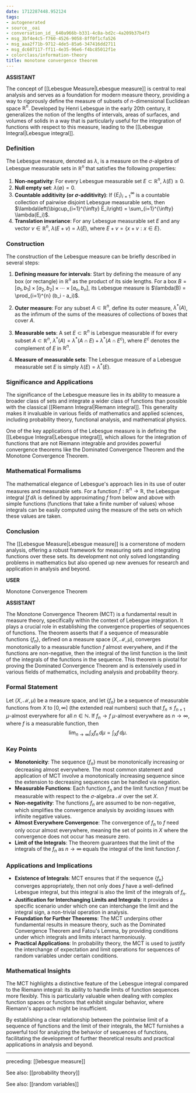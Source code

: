 ```yaml
---
date: 1712287448.952124
tags:
- autogenerated
- source__oai
- conversation_id__640a966b-b331-4c8a-bd2c-4a209b37b4f3
- msg_3bf4e4c5-f760-4526-9058-8ff0f1cfa526
- msg_aaa2f71b-9712-4de5-85a6-347416dd2711
- msg_dc607117-ff11-4e35-96e6-f4bc85012f1e
- colorclass/information-theory
title: monotone convergence theorem
---
```


**ASSISTANT**

The concept of [[Lebesgue Measure|Lebesgue measure]] is central to real analysis and serves as a foundation for modern measure theory, providing a way to rigorously define the measure of subsets of $n$-dimensional Euclidean space $\mathbb{R}^n$. Developed by Henri Lebesgue in the early 20th century, it generalizes the notion of the lengths of intervals, areas of surfaces, and volumes of solids in a way that is particularly useful for the integration of functions with respect to this measure, leading to the [[Lebesgue Integral|Lebesgue integral]].

### Definition

The Lebesgue measure, denoted as $\lambda$, is a measure on the $\sigma$-algebra of Lebesgue measurable sets in $\mathbb{R}^n$ that satisfies the following properties:

1. **Non-negativity**: For every Lebesgue measurable set $E \subset \mathbb{R}^n$, $\lambda(E) \geq 0$.
2. **Null empty set**: $\lambda(\emptyset) = 0$.
3. **Countable additivity (or $\sigma$-additivity)**: If $\{E_i\}_{i=1}^{\infty}$ is a countable collection of pairwise disjoint Lebesgue measurable sets, then $\lambda\left(\bigcup_{i=1}^{\infty} E_i\right) = \sum_{i=1}^{\infty} \lambda(E_i)$.
4. **Translation invariance**: For any Lebesgue measurable set $E$ and any vector $v \in \mathbb{R}^n$, $\lambda(E + v) = \lambda(E)$, where $E + v = \{x + v : x \in E\}$.

### Construction

The construction of the Lebesgue measure can be briefly described in several steps:

1. **Defining measure for intervals**: Start by defining the measure of any box (or rectangle) in $\mathbb{R}^n$ as the product of its side lengths. For a box $B = [a_1, b_1] \times [a_2, b_2] \times \cdots \times [a_n, b_n]$, its Lebesgue measure is $\lambda(B) = \prod_{i=1}^{n} (b_i - a_i)$.

2. **Outer measure**: For any subset $A \subset \mathbb{R}^n$, define its outer measure, $\lambda^*(A)$, as the infimum of the sums of the measures of collections of boxes that cover $A$.

3. **Measurable sets**: A set $E \subset \mathbb{R}^n$ is Lebesgue measurable if for every subset $A \subset \mathbb{R}^n$, $\lambda^*(A) = \lambda^*(A \cap E) + \lambda^*(A \cap E^c)$, where $E^c$ denotes the complement of $E$ in $\mathbb{R}^n$.

4. **Measure of measurable sets**: The Lebesgue measure of a Lebesgue measurable set $E$ is simply $\lambda(E) = \lambda^*(E)$.

### Significance and Applications

The significance of the Lebesgue measure lies in its ability to measure a broader class of sets and integrate a wider class of functions than possible with the classical [[Riemann Integral|Riemann integral]]. This generality makes it invaluable in various fields of mathematics and applied sciences, including probability theory, functional analysis, and mathematical physics.

One of the key applications of the Lebesgue measure is in defining the [[Lebesgue Integral|Lebesgue integral]], which allows for the integration of functions that are not Riemann integrable and provides powerful convergence theorems like the Dominated Convergence Theorem and the Monotone Convergence Theorem.

### Mathematical Formalisms

The mathematical elegance of Lebesgue's approach lies in its use of outer measures and measurable sets. For a function $f: \mathbb{R}^n \to \mathbb{R}$, the Lebesgue integral $\int f \, d\lambda$ is defined by approximating $f$ from below and above with simple functions (functions that take a finite number of values) whose integrals can be easily computed using the measure of the sets on which these values are taken.

### Conclusion

The [[Lebesgue Measure|Lebesgue measure]] is a cornerstone of modern analysis, offering a robust framework for measuring sets and integrating functions over these sets. Its development not only solved longstanding problems in mathematics but also opened up new avenues for research and application in analysis and beyond.


**USER**

Monotone Convergence Theorem


**ASSISTANT**

The Monotone Convergence Theorem (MCT) is a fundamental result in measure theory, specifically within the context of Lebesgue integration. It plays a crucial role in establishing the convergence properties of sequences of functions. The theorem asserts that if a sequence of measurable functions $\{f_n\}$, defined on a measure space $(X, \mathcal{M}, \mu)$, converges monotonically to a measurable function $f$ almost everywhere, and if the functions are non-negative, then the integral of the limit function is the limit of the integrals of the functions in the sequence. This theorem is pivotal for proving the Dominated Convergence Theorem and is extensively used in various fields of mathematics, including analysis and probability theory.

### Formal Statement

Let $(X, \mathcal{M}, \mu)$ be a measure space, and let $\{f_n\}$ be a sequence of measurable functions from $X$ to $[0, \infty]$ (the extended real numbers) such that $f_n \leq f_{n+1}$ $\mu$-almost everywhere for all $n \in \mathbb{N}$. If $f_n \to f$ $\mu$-almost everywhere as $n \to \infty$, where $f$ is a measurable function, then
$$
\lim_{n \to \infty} \int_X f_n \, d\mu = \int_X f \, d\mu.
$$

### Key Points

- **Monotonicity**: The sequence $\{f_n\}$ must be monotonically increasing or decreasing almost everywhere. The most common statement and application of MCT involve a monotonically increasing sequence since the extension to decreasing sequences can be handled via negation.
- **Measurable Functions**: Each function $f_n$ and the limit function $f$ must be measurable with respect to the $\sigma$-algebra $\mathcal{M}$ over the set $X$.
- **Non-negativity**: The functions $f_n$ are assumed to be non-negative, which simplifies the convergence analysis by avoiding issues with infinite negative values.
- **Almost Everywhere Convergence**: The convergence of $f_n$ to $f$ need only occur almost everywhere, meaning the set of points in $X$ where the convergence does not occur has measure zero.
- **Limit of the Integrals**: The theorem guarantees that the limit of the integrals of the $f_n$ as $n \to \infty$ equals the integral of the limit function $f$.

### Applications and Implications

- **Existence of Integrals**: MCT ensures that if the sequence $\{f_n\}$ converges appropriately, then not only does $f$ have a well-defined Lebesgue integral, but this integral is also the limit of the integrals of $f_n$.
- **Justification for Interchanging Limits and Integrals**: It provides a specific scenario under which one can interchange the limit and the integral sign, a non-trivial operation in analysis.
- **Foundation for Further Theorems**: The MCT underpins other fundamental results in measure theory, such as the Dominated Convergence Theorem and Fatou's Lemma, by providing conditions under which integrals and limits interact harmoniously.
- **Practical Applications**: In probability theory, the MCT is used to justify the interchange of expectation and limit operations for sequences of random variables under certain conditions.

### Mathematical Insights

The MCT highlights a distinctive feature of the Lebesgue integral compared to the Riemann integral: its ability to handle limits of function sequences more flexibly. This is particularly valuable when dealing with complex function spaces or functions that exhibit singular behavior, where Riemann's approach might be insufficient.

By establishing a clear relationship between the pointwise limit of a sequence of functions and the limit of their integrals, the MCT furnishes a powerful tool for analyzing the behavior of sequences of functions, facilitating the development of further theoretical results and practical applications in analysis and beyond.


---

preceding: [[lebesgue measure]]

See also: [[probability theory]]


See also: [[random variables]]